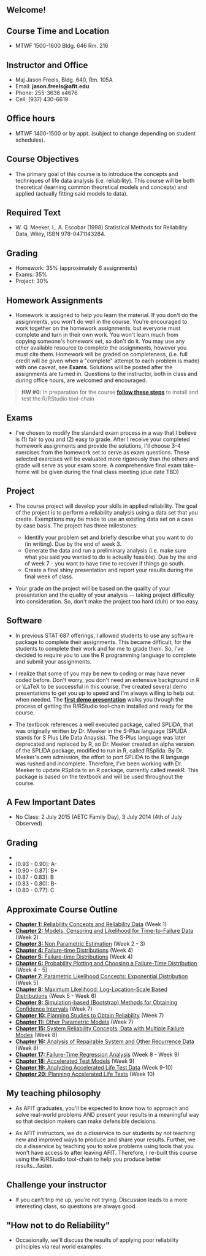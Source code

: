 ## Welcome!

## Course Time and Location
- MTWF 1500-1600 Bldg. 646 Rm. 216

## Instructor and Office
- Maj Jason Freels, Bldg. 640, Rm. 105A
- Email: __jason.freels@afit.edu__
- Phone: 255-3636 x4676
- Cell: (937) 430-6619

## Office hours
- MTWF 1400-1500 or by appt. (subject to change depending on student schedules).

## Course Objectives
- The primary goal of this course is to introduce the concepts and techniques of life data analysis (i.e. reliability).  This course will be both theoretical (learning common theoretical models and concepts) and applied (actually fitting said models to data). 

## Required Text
- W. Q. Meeker, L. A. Escobar (1998) Statistical Methods for Reliability Data, Wiley, ISBN 978-0471143284.  

## Grading
- Homework: 35% (approximately 6 assignments)
- Exams: 35% 
- Project: 30% 

## Homework Assignments
- Homework is assigned to help you learn the material.  If you don't do the assignments, you won't do well in the course.  You're encouraged to work together on the homework assignments, but everyone must complete and turn in their own work.  You won't learn much from copying someone's homework set, so don't do it.  You may use any other available resource to complete the assignments, however you must cite them.  Homework will be graded on completeness, (i.e. full credit will be given when a "complete" attempt to each problem is made) with one caveat, see __Exams__.  Solutions will be posted after the assignments are turned in.  Questions to the instructor, both in class and during office hours, are welcomed and encouraged.

> __HW #0:__ In preparation for the course [__follow these steps__](https://afit.shinyapps.io/R-Installation/R-Installation.Rmd) to install and test the R/RStudio tool-chain

## Exams
- I've chosen to modify the standard exam process in a way that I believe is (1) fair to you and (2) easy to grade.  After I receive your completed homework assignments and provide the solutions, I'll choose 3-4 exercises from the homework set to serve as exam questions.  These selected exercises will be evaluated more rigorously than the others and grade will serve as your exam score.  A comprehensive final exam take-home will be given during the final class meeting (due date TBD)

## Project
- The course project will develop your skills in applied reliability.  The goal of the project is to perform a reliability analysis using a data set that you create.  Exemptions may be made to use an existing data set on a case by case basis.  The project has three milestones:

    + Identify your problem set and briefly describe what you want to do (in writing).  Due by the end of week 3.
    + Generate the data and run a preliminary analysis (i.e. make sure what you said you wanted to do is actually feasible).  Due by the end of week 7 - you want to have time to recover if things go south.
    + Create a final shiny presentation and report your results during the final week of class.

- Your grade on the project will be based on the quality of your presentation and the quality of your analysis -- taking project difficulty into consideration.  So, don't make the project too hard (duh) or too easy. 

## Software
- In previous STAT 687 offerings, I allowed students to use any software package to complete their assignments.  This became difficult, for the students to complete their work and for me to grade them.  So, I've decided to require you to use the R programming language to complete and submit your assignments.

- I realize that some of you may be new to coding or may have never coded before. Don't worry, you don't need an extensive background in R or \LaTeX to be successful in this course.  I've created several demo presentations to get you up to speed and I'm always willing to help out when needed.  The __[first demo presentation](https://afit.shinyapps.io/R-Installation/R-Installation.Rmd)__ walks you through the process of getting the R/RStudio tool-chain installed and ready for the course. 

- The textbook references a well executed package, called SPLIDA, that was originally written by Dr. Meeker in the S-Plus language (SPLIDA stands for S Plus Life Data Anaysis).  The S-Plus language was later deprecated and replaced by R, so Dr. Meeker created an alpha version of the SPLIDA package, modified to run in R, called RSplida.  By Dr. Meeker's own admission, the effort to port SPLIDA to the R language was rushed and incomplete.  Therefore, I've been working with Dr. Meeker to update RSplida to an R package, currently called meekR.  This package is based on the textbook and will be used throughout the course.

## A Few Important Dates
- No Class:   2 July 2015 (AETC Family Day), 3 July 2014 (4th of July Observed) 

## Grading
- [1.00 - 0.93]: A
- (0.93 - 0.90]: A-
- (0.90 - 0.87]: B+
- (0.87 - 0.83]: B
- (0.83 - 0.80]: B-
- (0.80 - 0.77]: C

## Approximate Course Outline
- [__Chapter  1:__ Reliability Concepts and Reliability Data](https://afit.shinyapps.io/Lecture-Chapter-1) (Week 1)
- [__Chapter  2:__ Models, Censoring and Likelihood for Time-to-Failure Data](https://afit.shinyapps.io/Lecture-Chapter-2) (Week 2)
- [__Chapter  3:__ Non Parametric Estimation](https://afit.shinyapps.io/Lecture-Chapter-3) (Week 2 - 3)
- [__Chapter  4:__ Failure-time Distributions](https://afit.shinyapps.io/Lecture-Chapter-4) (Week 4)
- [__Chapter  5:__ Failure-time Distributions](https://afit.shinyapps.io/Lecture-Chapter-5) (Week 4)
- [__Chapter  6:__ Probability Plotting and Choosing a Failure-Time Distribution](https://afit.shinyapps.io/Lecture-Chapter-6) (Week 4 - 5)
- [__Chapter  7:__ Parametric Likelihood Concepts: Exponential Distribution](https://afit.shinyapps.io/Lecture-Chapter-7) (Week 5)
- [__Chapter  8:__ Maximum Likelihood: Log-Location-Scale Based Distributions](https://afit.shinyapps.io/Lecture-Chapter-8) (Week 5 - Week 6)
- [__Chapter  9:__ Simulation-based (Bootstrap) Methods for Obtaining Confidence Intervals](https://afit.shinyapps.io/Lecture-Chapter-9) (Week 7)
- [__Chapter 10:__ Planning Studies to Obtain Reliability](https://afit.shinyapps.io/Lecture-Chapter-10) (Week 7)
- [__Chapter 11:__ Other Parametric Models](https://afit.shinyapps.io/Lecture-Chapter-11) (Week 7)
- [__Chapter 15:__ System Reliability Concepts; Data with Multiple Failure Modes](https://afit.shinyapps.io/Lecture-Chapter-15) (Week 8)
- [__Chapter 16:__ Analysis of Repairable System and Other Recurrence Data](https://afit.shinyapps.io/Lecture-Chapter-16) (Week 8)
- [__Chapter 17:__ Failure-Time Regression Analysis](https://afit.shinyapps.io/Lecture-Chapter-17) (Week 8 - Week 9)
- [__Chapter 18:__ Accelerated Test Models](https://afit.shinyapps.io/Lecture-Chapter-18) (Week 9)
- [__Chapter 19:__ Analyzing Accelerated Life Test Data](https://afit.shinyapps.io/Lecture-Chapter-19) (Week 9-10)
- [__Chapter 20:__ Planning Accelerated Life Tests](https://afit.shinyapps.io/Lecture-Chapter-20) (Week 10)

## My teaching philosophy

- As AFIT graduates, you'll be expected to know how to approach and solve real-world problems AND present your results in a meaningful way so that decision makers can make defensible decisions.  

- As AFIT instructors, we do a disservice to our students by not teaching new and improved ways to produce and share your results.  Further, we do a disservice by teaching you to solve problems using tools that you won't have access to after leaving AFIT.  Therefore, I re-built this course using the R/RStudio tool-chain to help you produce better results...faster.

## Challenge your instructor
- If you can't trip me up, you're not trying.  Discussion leads to a more interesting class, so questions are always good.

## "How not to do Reliability"
- Occasionally, we'll discuss the results of applying poor reliability principles via real world examples.

